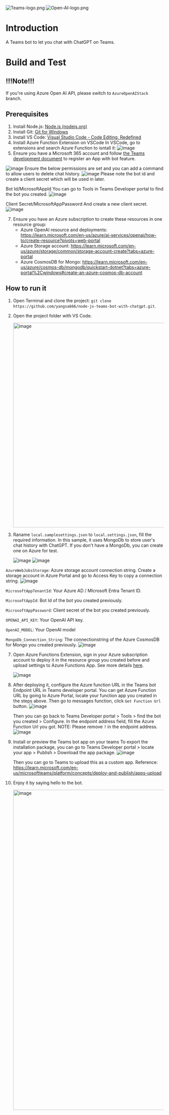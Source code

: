 ![Teams-logo.png](https://i.ibb.co/KctV4zT/Teams-logo.png) ![Open-AI-logo.png](https://i.ibb.co/R0J7sF8/Open-AI-logo.png)

# Introduction 
A Teams bot to let you chat with ChatGPT on Teams.

# Build and Test

## !!!Note!!!
If you're using Azure Open AI API, please switch to `AzureOpenAIStack` branch.

## Prerequisites
1. Install Node.js: [Node.js (nodejs.org)](https://nodejs.org/en/)
2. Install Git: [Git for Windows](https://gitforwindows.org/)
3. Install VS Code: [Visual Studio Code - Code Editing. Redefined](https://code.visualstudio.com/)
4. Install Azure Function Extension on VSCode
   In VSCode, go to extensions and search Azure Function to isntall it:
   ![image](https://github.com/yangsa666/node-js-teams-bot-with-chatgpt/assets/31430559/27b4eefe-e7fd-4933-a7ed-67e82b80ddbf)
6. Ensure you have a Microsoft 365 account and follow [the Teams development document](https://learn.microsoft.com/en-us/microsoftteams/platform/concepts/build-and-test/teams-developer-portal) to register an App with bot feature.

  ![image](https://github.com/yangsa666/node-js-teams-bot-with-chatgpt/assets/31430559/6e944f80-73ce-4fba-b32a-5dac4705d617)
  Ensure the below permissions are set and you can add a command to allow users to delete chat history.
  ![image](https://github.com/yangsa666/node-js-teams-bot-with-chatgpt/assets/31430559/86e16a52-6e9c-4e75-856f-b8b5086a3f9b)
  Please note the bot id and create a client secret which will be used in later.
  
  Bot Id/MicrosoftAppId
  You can go to Tools in Teams Developer portal to find the bot you created. 
  ![image](https://github.com/yangsa666/node-js-teams-bot-with-chatgpt/assets/31430559/bca1abe0-c808-4648-a0f5-9bba0bc145ef)

  Client Secret/MicrosoftAppPassword
  And create a new client secret.
  ![image](https://github.com/yangsa666/node-js-teams-bot-with-chatgpt/assets/31430559/87a88231-8502-49d0-903f-2cd91c51b4bf)

7. Ensure you have an Azure subscription to create these resources in one resource group:
   - Azure OpenAI resource and deployments: https://learn.microsoft.com/en-us/azure/ai-services/openai/how-to/create-resource?pivots=web-portal
   - Azure Storage account: https://learn.microsoft.com/en-us/azure/storage/common/storage-account-create?tabs=azure-portal
   - Azure CosmosDB for Mongo: https://learn.microsoft.com/en-us/azure/cosmos-db/mongodb/quickstart-dotnet?tabs=azure-portal%2Cwindows#create-an-azure-cosmos-db-account

## How to run it
1. Open Terminal and clone the project: `git clone https://github.com/yangsa666/node-js-teams-bot-with-chatgpt.git`.
2. Open the project folder with VS Code.

   <img width="650" alt="image" src="https://github.com/yangsa666/node-js-teams-bot-with-chatgpt/assets/31430559/2e78f3b3-5d2d-4002-a7fb-6d0dd5ba7904">

4. Raname `local.samplesettings.json` to `local.settings.json`, fill the required information. In this sample, it uses MongoDb to store user's chat history with ChatGPT. If you don't have a MongoDb, you can create one on Azure for test.

   ![image](https://github.com/yangsa666/node-js-teams-bot-with-chatgpt/assets/31430559/d0b229d4-00e7-4b59-833c-a7e29bcf3193)
   ![image](https://github.com/yangsa666/node-js-teams-bot-with-chatgpt/assets/31430559/5f727194-df41-4f1a-aa3a-87c7977171f2)

`AzureWebJobsStorage`: Azure storage account connection string. Create a storage account in Azure Portal and go to Access Key to copy a connection string.
![image](https://github.com/yangsa666/node-js-teams-bot-with-chatgpt/assets/31430559/15442152-ff60-45ed-9fff-435e2319aa0f)

`MicrosoftAppTenantId`: Your Azure AD / MIcrosoft Entra Tenant ID.

`MicrosoftAppId`: Bot Id of the bot you created previously.

`MicrosoftAppPassword`: Client secret of the bot you created previously.

`OPENAI_API_KEY`: Your OpenAI API key.

`OpenAI_MODEL`: Your OpenAI model

`MongoDb_Connection_String`: The connectionstring of the Azure CosmosDB for Mongo you created previously.
![image](https://github.com/yangsa666/node-js-teams-bot-with-chatgpt/assets/31430559/792939e9-f6d1-4ad0-b948-182c0307b9b1)


7. Open Azure Functions Extension, sign in your Azure subscription account to deploy it in the resource group you created before and upload settings to Azure Functions App. See more details [here](https://learn.microsoft.com/en-us/azure/developer/javascript/how-to/with-web-app/azure-function-resource-group-management/deploy-azure-function-with-visual-studio-code#use-visual-studio-code-extension-to-deploy-to-hosting-environment).

   ![image](https://github.com/yangsa666/node-js-teams-bot-with-chatgpt/assets/31430559/85043635-f52c-4620-b221-e281166d4e60)

9. After deploying it, configure the Azure function URL in the Teams bot Endpoint URL in Teams developer portal.
    You can get Azure Function URL by going to Azure Portal, locate your function app you created in the steps above. Then go to messages function, click `Get Function Url` button.
   ![image](https://github.com/yangsa666/node-js-teams-bot-with-chatgpt/assets/31430559/698ba6fd-b0aa-4499-bcc0-9471c24bbc6d)

   Then you can go back to Teams Developer portal > Tools > find the bot you created > Configure. In the endpoint address field, fill the Azure Function Url you got. NOTE: Please remove `?` in the endpoint address.
   ![image](https://github.com/yangsa666/node-js-teams-bot-with-chatgpt/assets/31430559/6b53fa8d-551c-4b64-b6bd-c09c669b7bf2)


11. Install or preview the Teams bot app on your teams
    To export the installation package, you can go to Teams Developer portal > locate your app > Publish > Download the app package.
    ![image](https://github.com/yangsa666/node-js-teams-bot-with-chatgpt/assets/31430559/f75c5589-dabd-45e8-9afa-63b5a937b72e)

    Then you can go to Teams to upload this as a custom app. Reference: https://learn.microsoft.com/en-us/microsoftteams/platform/concepts/deploy-and-publish/apps-upload
    
13. Enjoy it by saying hello to the bot.

    <img width="1017" alt="image" src="https://github.com/yangsa666/node-js-teams-bot-with-chatgpt/assets/31430559/c67d06cc-2dd4-4183-97fe-8c91991e506c">
